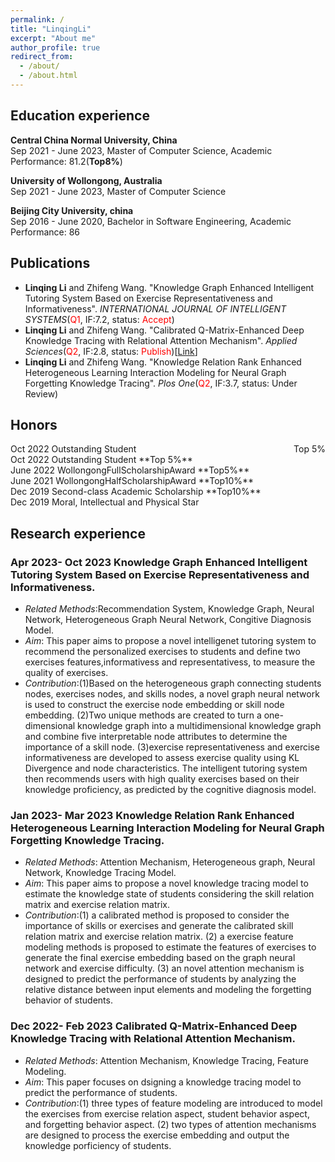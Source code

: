 ```yaml
---
permalink: /
title: "LinqingLi"
excerpt: "About me"
author_profile: true
redirect_from: 
  - /about/
  - /about.html
---
```


## Education experience
**Central China Normal University, China**<br>
Sep 2021 - June 2023, Master of Computer Science, Academic Performance: 81.2(**Top8%**)<br>

**University of Wollongong, Australia**<br>
Sep 2021 - June 2023, Master of Computer Science<br>

**Beijing City University, china**<br>
Sep 2016 - June 2020, Bachelor in Software Engineering, Academic Performance: 86

## Publications
* **Linqing Li** and Zhifeng Wang. "Knowledge Graph Enhanced Intelligent Tutoring System Based on Exercise Representativeness and Informativeness". *INTERNATIONAL JOURNAL OF INTELLIGENT SYSTEMS*(<font color=Red>Q1</font>, IF:7.2, status: <font color=Red>Accept</font>)
* **Linqing Li** and Zhifeng Wang. "Calibrated Q-Matrix-Enhanced Deep Knowledge Tracing with Relational Attention Mechanism". *Applied Sciences*(<font color=Red>Q2</font>, IF:2.8, status: <font color=Red>Publish</font>)[[Link](https://www.mdpi.com/2076-3417/13/4/2541)]
* **Linqing Li** and Zhifeng Wang. "Knowledge Relation Rank Enhanced Heterogeneous Learning Interaction Modeling for Neural Graph Forgetting Knowledge Tracing". *Plos One*(<font color=Red>Q2</font>, IF:3.7, status: Under Review)
  
## Honors
<div style="font-size:14px">Oct 2022 <span style="center">Outstanding Student</span><span style="float:right">Top 5%</span></div>
Oct 2022 Outstanding Student **Top 5%**<br>
<span style='font-size:14px'>June 2022 WollongongFullScholarshipAward **Top5%**</span><br>
<span style='font-size:14px'>June 2021 WollongongHalfScholarshipAward **Top10%**</span><br>
<span style='font-size:14px'>Dec 2019 Second-class Academic Scholarship **Top10%**</span><br>
<span style='font-size:14px'>Dec 2019 Moral, Intellectual and Physical Star</span><br>


## Research experience

### Apr 2023- Oct 2023 Knowledge Graph Enhanced Intelligent Tutoring System Based on Exercise Representativeness and Informativeness.
  * *Related Methods*:Recommendation System, Knowledge Graph, Neural Network, Heterogeneous Graph Neural Network, Congitive Diagnosis Model.
  * *Aim*: This paper aims to propose a novel intelligenet tutoring system to recommend the personalized exercises to students and define two exercises features,informativess and representativess, to measure the quality of exercises.
  * *Contribution*:(1)Based on the heterogeneous graph connecting students nodes, exercises nodes, and skills nodes, a novel graph neural network is used to construct the exercise node embedding or skill node embedding. (2)Two unique methods are created to turn a one-dimensional knowledge graph into a multidimensional knowledge graph and combine five interpretable node attributes to determine the importance of a skill node. (3)exercise representativeness and exercise informativeness are developed to assess exercise quality using KL Divergence and node characteristics. The intelligent tutoring system then recommends users with high quality exercises based on their knowledge proficiency, as predicted by the cognitive diagnosis model.

### Jan 2023- Mar 2023 Knowledge Relation Rank Enhanced Heterogeneous Learning Interaction Modeling for Neural Graph Forgetting Knowledge Tracing. 
  * *Related Methods*: Attention Mechanism, Heterogeneous graph, Neural Network, Knowledge Tracing Model.
  * *Aim*: This paper aims to propose a novel knowledge tracing model to estimate the knowledge state of students considering the skill relation matrix and exercise relation matrix.
  * *Contribution*:(1) a calibrated method is proposed to consider the importance of skills or exercises and generate the calibrated skill relation matrix and exercise relation matrix.
(2) a exercise feature modeling methods is proposed to estimate the features of exercises to generate the final exercise embedding based on the graph neural network and exercise difficulty. (3) an novel attention mechanism is designed to predict the performance of students by analyzing the relative distance between input elements and modeling the forgetting behavior of students.

### Dec 2022- Feb 2023 Calibrated Q-Matrix-Enhanced Deep Knowledge Tracing with Relational Attention Mechanism. 
  * *Related Methods*: Attention Mechanism, Knowledge Tracing, Feature Modeling.
  * *Aim*: This paper focuses on dsigning a knowledge tracing model to predict the performance of students.
  * *Contribution*:(1) three types of feature modeling are introduced to model the exercises from exercise relation aspect, student behavior aspect, and forgetting behavior aspect.
(2) two types of attention mechanisms are designed to process the exercise embedding and output the knowledge porficiency of students.



